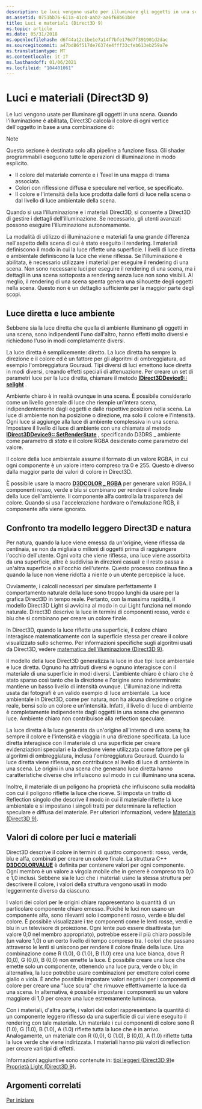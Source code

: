 ```yaml
---
description: Le luci vengono usate per illuminare gli oggetti in una scena.
ms.assetid: 0751bb76-611a-41c4-aab2-aa6f68b61b0e
title: Luci e materiali (Direct3D 9)
ms.topic: article
ms.date: 05/31/2018
ms.openlocfilehash: d6f44a12c1be1e7a14f7bfe176d7f391901d2dac
ms.sourcegitcommit: a47bd86f517de76374e4fff33cfeb613eb259a7e
ms.translationtype: MT
ms.contentlocale: it-IT
ms.lasthandoff: 01/06/2021
ms.locfileid: "104401061"
---
```

# <a name="lights-and-materials-direct3d-9"></a>Luci e materiali (Direct3D 9)

Le luci vengono usate per illuminare gli oggetti in una scena. Quando l'illuminazione è abilitata, Direct3D calcola il colore di ogni vertice dell'oggetto in base a una combinazione di:

> [!Note]  
> Questa sezione è destinata solo alla pipeline a funzione fissa. Gli shader programmabili eseguono tutte le operazioni di illuminazione in modo esplicito.

 

-   Il colore del materiale corrente e i Texel in una mappa di trama associata.
-   Colori con riflessione diffusa e speculare nel vertice, se specificato.
-   Il colore e l'intensità della luce prodotta dalle fonti di luce nella scena o dal livello di luce ambientale della scena.

Quando si usa l'illuminazione e i materiali Direct3D, si consente a Direct3D di gestire i dettagli dell'illuminazione. Se necessario, gli utenti avanzati possono eseguire l'illuminazione autonomamente.

La modalità di utilizzo di illuminazione e materiali fa una grande differenza nell'aspetto della scena di cui è stato eseguito il rendering. I materiali definiscono il modo in cui la luce riflette una superficie. I livelli di luce diretta e ambientale definiscono la luce che viene riflessa. Se l'illuminazione è abilitata, è necessario utilizzare i materiali per eseguire il rendering di una scena. Non sono necessarie luci per eseguire il rendering di una scena, ma i dettagli in una scena sottoposta a rendering senza luce non sono visibili. Al meglio, il rendering di una scena spenta genera una silhouette degli oggetti nella scena. Questo non è un dettaglio sufficiente per la maggior parte degli scopi.

## <a name="direct-light-vs-ambient-light"></a>Luce diretta e luce ambiente

Sebbene sia la luce diretta che quella di ambiente illuminano gli oggetti in una scena, sono indipendenti l'uno dall'altro, hanno effetti molto diversi e richiedono l'uso in modi completamente diversi.

La luce diretta è semplicemente: diretto. La luce diretta ha sempre la direzione e il colore ed è un fattore per gli algoritmi di ombreggiatura, ad esempio l'ombreggiatura Gouraud. Tipi diversi di luci emettono luce diretta in modi diversi, creando effetti speciali di attenuazione. Per creare un set di parametri luce per la luce diretta, chiamare il metodo [**IDirect3DDevice9:: selight**](/windows/win32/api/d3d9helper/nf-d3d9helper-idirect3ddevice9-setlight) .

Ambiente chiaro è in realtà ovunque in una scena. È possibile considerarlo come un livello generale di luce che riempie un'intera scena, indipendentemente dagli oggetti e dalle rispettive posizioni nella scena. La luce di ambiente non ha posizione o direzione, ma solo il colore e l'intensità. Ogni luce si aggiunge alla luce di ambiente complessiva in una scena. Impostare il livello di luce di ambiente con una chiamata al metodo [**IDirect3DDevice9:: SetRenderState**](/windows/win32/api/d3d9helper/nf-d3d9helper-idirect3ddevice9-setrenderstate) , specificando D3DRS \_ ambiente come parametro di *stato* e il colore RGBA desiderato come parametro del valore.

Il colore della luce ambientale assume il formato di un valore RGBA, in cui ogni componente è un valore intero compreso tra 0 e 255. Questo è diverso dalla maggior parte dei valori di colore in Direct3D.

È possibile usare la macro [**D3DCOLOR \_ RGBA**](d3dcolor-rgba.md) per generare valori RGBA. I componenti rosso, verde e blu si combinano per rendere il colore finale della luce dell'ambiente. Il componente alfa controlla la trasparenza del colore. Quando si usa l'accelerazione hardware o l'emulazione RGB, il componente alfa viene ignorato.

## <a name="direct3d-light-model-vs-nature"></a>Confronto tra modello leggero Direct3D e natura

Per natura, quando la luce viene emessa da un'origine, viene riflessa da centinaia, se non da migliaia o milioni di oggetti prima di raggiungere l'occhio dell'utente. Ogni volta che viene riflessa, una luce viene assorbita da una superficie, altre è suddivisa in direzioni casuali e il resto passa a un'altra superficie o all'occhio dell'utente. Questo processo continua fino a quando la luce non viene ridotta a niente o un utente percepisce la luce.

Ovviamente, i calcoli necessari per simulare perfettamente il comportamento naturale della luce sono troppo lunghi da usare per la grafica Direct3D in tempo reale. Pertanto, con la massima rapidità, il modello Direct3D Light si avvicina al modo in cui Light funziona nel mondo naturale. Direct3D descrive la luce in termini di componenti rosso, verde e blu che si combinano per creare un colore finale.

In Direct3D, quando la luce riflette una superficie, il colore chiaro interagisce matematicamente con la superficie stessa per creare il colore visualizzato sullo schermo. Per informazioni specifiche sugli algoritmi usati da Direct3D, vedere [matematica dell'illuminazione (Direct3D 9)](mathematics-of-lighting.md).

Il modello della luce Direct3D generalizza la luce in due tipi: luce ambientale e luce diretta. Ognuno ha attributi diversi e ognuno interagisce con il materiale di una superficie in modi diversi. L'ambiente chiaro è chiaro che è stato sparso così tanto che la direzione e l'origine sono indeterminate: mantiene un basso livello di intensità ovunque. L'illuminazione indiretta usata dai fotografi è un valido esempio di luce ambientale. La luce ambientale in Direct3D, come per natura, non ha alcuna direzione o origine reale, bensì solo un colore e un'intensità. Infatti, il livello di luce di ambiente è completamente indipendente dagli oggetti in una scena che generano luce. Ambiente chiaro non contribuisce alla reflection speculare.

La luce diretta è la luce generata da un'origine all'interno di una scena; ha sempre il colore e l'intensità e viaggia in una direzione specificata. La luce diretta interagisce con il materiale di una superficie per creare evidenziazioni speculari e la direzione viene utilizzata come fattore per gli algoritmi di ombreggiatura, inclusa l'ombreggiatura Gouraud. Quando la luce diretta viene riflessa, non contribuisce al livello di luce di ambiente in una scena. Le origini in una scena che generano luce diretta hanno caratteristiche diverse che influiscono sul modo in cui illuminano una scena.

Inoltre, il materiale di un poligono ha proprietà che influiscono sulla modalità con cui il poligono riflette la luce che riceve. Si imposta un tratto di Reflection singolo che descrive il modo in cui il materiale riflette la luce ambientale e si impostano i singoli tratti per determinare la reflection speculare e diffusa del materiale. Per ulteriori informazioni, vedere [Materials (Direct3D 9)](materials.md).

## <a name="color-values-for-lights-and-materials"></a>Valori di colore per luci e materiali

Direct3D descrive il colore in termini di quattro componenti: rosso, verde, blu e alfa, combinati per creare un colore finale. La struttura C++ [**D3DCOLORVALUE**](d3dcolorvalue.md) è definita per contenere valori per ogni componente. Ogni membro è un valore a virgola mobile che in genere è compreso tra 0,0 e 1,0 inclusi. Sebbene sia le luci che i materiali usino la stessa struttura per descrivere il colore, i valori della struttura vengono usati in modo leggermente diverso da ciascuno.

I valori dei colori per le origini chiare rappresentano la quantità di un particolare componente chiaro emesso. Poiché le luci non usano un componente alfa, sono rilevanti solo i componenti rosso, verde e blu del colore. È possibile visualizzare i tre componenti come le lenti rosse, verdi e blu in un televisore di proiezione. Ogni lente può essere disattivata (un valore 0,0 nel membro appropriato), potrebbe essere il più chiaro possibile (un valore 1,0) o un certo livello di tempo compreso tra. I colori che passano attraverso le lenti si uniscono per rendere il colore finale della luce. Una combinazione come R (1.0), G (1.0), B (1.0) crea una luce bianca, dove R (0,0), G (0,0), B (0,0) non emette la luce. È possibile creare una luce che emette solo un componente, ottenendo una luce pura, verde o blu; in alternativa, la luce potrebbe usare combinazioni per emettere colori come giallo o viola. È anche possibile impostare valori negativi per i componenti di colore per creare una "luce scura" che rimuove effettivamente la luce da una scena. In alternativa, è possibile impostare i componenti su un valore maggiore di 1,0 per creare una luce estremamente luminosa.

Con i materiali, d'altra parte, i valori dei colori rappresentano la quantità di un componente leggero riflesso da una superficie di cui viene eseguito il rendering con tale materiale. Un materiale i cui componenti di colore sono R (1.0), G (1.0), B (1.0), A (1.0) riflette tutta la luce che è in arrivo. Analogamente, un materiale con R (0,0), G (1.0), B (0,0), A (1.0) riflette tutta la luce verde che viene indirizzata. I materiali hanno più valori di reflection per creare vari tipi di effetti.

Informazioni aggiuntive sono contenute in: [tipi leggeri (Direct3D 9)](light-types.md)e [Proprietà Light (Direct3D 9)](light-properties.md).

## <a name="related-topics"></a>Argomenti correlati

<dl> <dt>

[Per iniziare](getting-started.md)
</dt> </dl>

 

 
